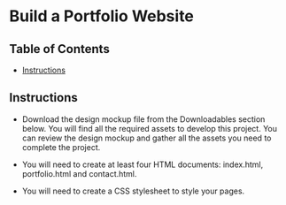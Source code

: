 # Build a Portfolio Website

## Table of Contents

- [Instructions](#instructions)

## Instructions

- Download the design mockup file from the Downloadables section below. You will find all the required assets to develop this project. You can review the design mockup and gather all the assets you need to complete the project.

- You will need to create at least four HTML documents: index.html, portfolio.html and contact.html.

- You will need to create a CSS stylesheet to style your pages.
